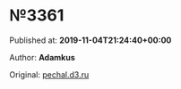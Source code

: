 
# №3361

Published at: **2019-11-04T21:24:40+00:00**

Author: **Adamkus**

Original: [pechal.d3.ru](https://pechal.d3.ru/3361-1871998/)


